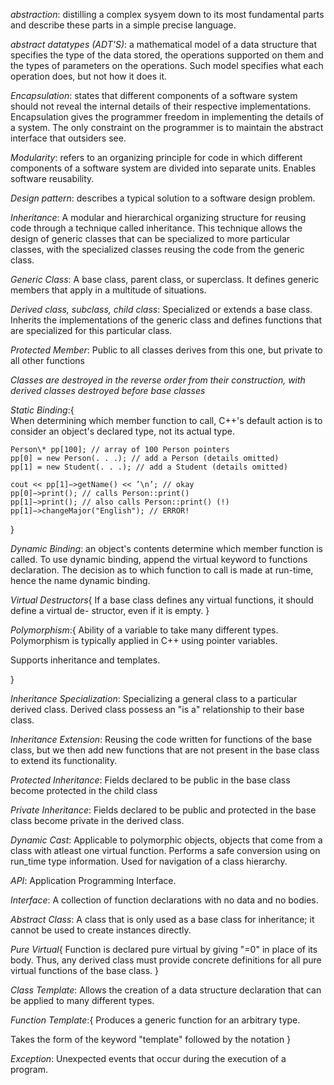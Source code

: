 _abstraction_: distilling a complex sysyem down to its
most fundamental parts and describe these parts in a simple precise language.

_abstract datatypes (ADT'S)_: a mathematical model
of a data structure that specifies the type of the data stored, the operations supported on them and the types of parameters on the operations.
Such model specifies what each operation does, but not
how it does it.

_Encapsulation_: states that different components of a
software system should not reveal the internal details of their respective implementations. Encapsulation gives the programmer freedom in implementing the details of a system. The only constraint on the programmer is to maintain the abstract interface that outsiders see.

_Modularity_: refers to an organizing principle for code in which different components of a software system are divided into separate units. Enables software reusability.

_Design pattern_: describes a typical solution to a software design problem.

_Inheritance_: A modular and hierarchical organizing structure for reusing code through a technique called inheritance. This technique allows the design of generic classes that can be specialized to more particular classes, with the specialized classes reusing the code from the generic class.

_Generic Class_: A base class, parent class, or superclass. It defines generic members that apply in a multitude of situations.

_Derived class, subclass, child class_: Specialized or extends a base class. Inherits the implementations of the generic class and defines functions that are specialized for this particular class.

_Protected Member_: Public to all classes derives from this one, but private to all other functions

_Classes are destroyed in the reverse order from their construction, with derived
classes destroyed before base classes_

_Static Binding_:{  
 When determining which member function to call, C++'s default action is to consider an object's declared type, not its actual type.

    Person\* pp[100]; // array of 100 Person pointers
    pp[0] = new Person(. . .); // add a Person (details omitted)
    pp[1] = new Student(. . .); // add a Student (details omitted)

    cout << pp[1]−>getName() << ’\n’; // okay
    pp[0]−>print(); // calls Person::print()
    pp[1]−>print(); // also calls Person::print() (!)
    pp[1]−>changeMajor("English"); // ERROR!

}

_Dynamic Binding_: an object's contents determine which member function is called. To use dynamic binding, append the virtual keyword to functions declaration.
The decision as to which function to call is made at run-time, hence the name dynamic binding.

_Virtual Destructors_{
If a base class defines any virtual functions, it should define a virtual de-
structor, even if it is empty.
}

_Polymorphism_:{
Ability of a variable to take many different types. Polymorphism is typically applied in C++ using pointer variables.

Supports inheritance and templates.

}

_Inheritance Specialization_: Specializing a general class to a particular derived class. Derived class possess an "is a" relationship to their base class.

_Inheritance Extension_: Reusing the code written for functions of the base class, but we then add new functions that are not present in the base class to extend its functionality.

_Protected Inheritance_: Fields declared to be public in the base class become protected in the child class

_Private Inheritance_: Fields declared to be public and protected in the base class become private in the derived class.

_Dynamic Cast_: Applicable to polymorphic objects, objects that come from a class with atleast one virtual function. Performs a safe conversion using on run_time type information. Used for navigation of a class hierarchy.

_API_: Application Programming Interface.

_Interface_: A collection of function declarations with no data and no bodies.

_Abstract Class_: A class that is only used as a base class for inheritance; it cannot be used to create instances directly.

_Pure Virtual_{
Function is declared pure virtual by giving "=0" in place of its body. Thus, any derived class must provide concrete definitions for all pure virtual functions of the base class.
}

_Class Template_: Allows the creation of a data structure declaration that can be applied to many different types.

_Function Template_:{
Produces a generic function for an arbitrary type.

Takes the form of the keyword "template" followed by the notation <typename T>
}

_Exception_: Unexpected events that occur during the execution of a program.
